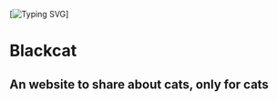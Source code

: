 [![Typing SVG](https://readme-typing-svg.herokuapp.com?font=roboto&color=%23F7C51D&size=18&vCenter=true&height=16&lines=This+project+is+not+completed...;)]
<h1>Blackcat</h1>
<h2>An website to share about cats, only for cats</h2>
<!-- <h3></h3> -->